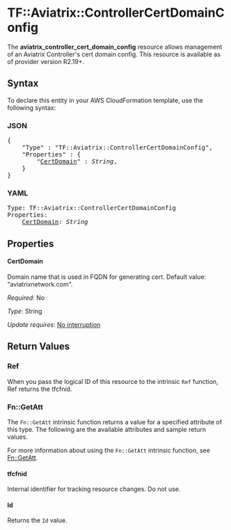 # TF::Aviatrix::ControllerCertDomainConfig

The **aviatrix_controller_cert_domain_config** resource allows management of an Aviatrix Controller's cert domain config. This resource is available as of provider version R2.19+.

## Syntax

To declare this entity in your AWS CloudFormation template, use the following syntax:

### JSON

<pre>
{
    "Type" : "TF::Aviatrix::ControllerCertDomainConfig",
    "Properties" : {
        "<a href="#certdomain" title="CertDomain">CertDomain</a>" : <i>String</i>,
    }
}
</pre>

### YAML

<pre>
Type: TF::Aviatrix::ControllerCertDomainConfig
Properties:
    <a href="#certdomain" title="CertDomain">CertDomain</a>: <i>String</i>
</pre>

## Properties

#### CertDomain

Domain name that is used in FQDN for generating cert. Default value: "aviatrixnetwork.com".

_Required_: No

_Type_: String

_Update requires_: [No interruption](https://docs.aws.amazon.com/AWSCloudFormation/latest/UserGuide/using-cfn-updating-stacks-update-behaviors.html#update-no-interrupt)

## Return Values

### Ref

When you pass the logical ID of this resource to the intrinsic `Ref` function, Ref returns the tfcfnid.

### Fn::GetAtt

The `Fn::GetAtt` intrinsic function returns a value for a specified attribute of this type. The following are the available attributes and sample return values.

For more information about using the `Fn::GetAtt` intrinsic function, see [Fn::GetAtt](https://docs.aws.amazon.com/AWSCloudFormation/latest/UserGuide/intrinsic-function-reference-getatt.html).

#### tfcfnid

Internal identifier for tracking resource changes. Do not use.

#### Id

Returns the <code>Id</code> value.

